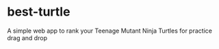 # best-turtle
A simple web app to rank your Teenage Mutant Ninja Turtles for practice drag and drop
